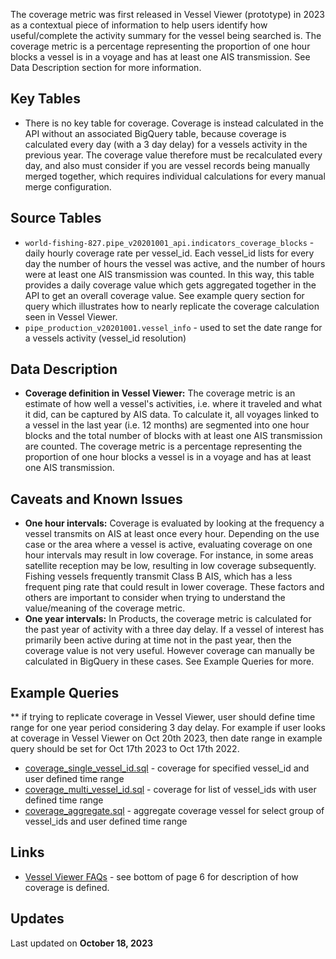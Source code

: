 The coverage metric was first released in Vessel Viewer (prototype) in 2023 as a contextual piece of information to help users identify how useful/complete the activity summary for the vessel being searched is. The coverage metric is a percentage representing the proportion of one hour blocks a vessel is in a voyage and has at least one AIS transmission. See Data Description section for more information. 


## Key Tables

+ There is no key table for coverage. Coverage is instead calculated in the API without an associated BigQuery table, because coverage is calculated every day (with a 3 day delay) for a vessels activity in the previous year. The coverage value therefore must be recalculated every day, and also must consider if you are vessel records being manually merged together, which requires individual calculations for every manual merge configuration. 

## Source Tables

+ `world-fishing-827.pipe_v20201001_api.indicators_coverage_blocks` - daily hourly coverage rate per vessel_id. Each vessel_id lists for every day the number of hours the vessel was active, and the number of hours were at least one AIS transmission was counted. In this way, this table provides a daily coverage value which gets aggregated together in the API to get an overall coverage value. See example query section for query which illustrates how to nearly replicate the coverage calculation seen in Vessel Viewer. 
+ `pipe_production_v20201001.vessel_info` - used to set the date range for a vessels activity (vessel_id resolution)

## Data Description

+ **Coverage definition in Vessel Viewer:** The coverage metric is an estimate of how well a vessel's activities, i.e. where it traveled and what it did, can be captured by AIS data. To calculate it, all voyages linked to a vessel in the last year (i.e. 12 months) are segmented into one hour blocks and the total number of blocks with at least one AIS transmission are counted. The coverage metric is a percentage representing the proportion of one hour blocks a vessel is in a voyage and has at least one AIS transmission.


## Caveats and Known Issues

+ **One hour intervals:** Coverage is evaluated by looking at the frequency a vessel transmits on AIS at least once every hour. Depending on the use case or the area where a vessel is active, evaluating coverage on one hour intervals may result in low coverage. For instance, in some areas satellite reception may be low, resulting in low coverage subsequently. Fishing vessels frequently transmit Class B AIS, which has a less frequent ping rate that could result in lower coverage. These factors and others are important to consider when trying to understand the value/meaning of the coverage metric. 
+ **One year intervals:** In Products, the coverage metric is calculated for the past year of activity with a three day delay. If a vessel of interest has primarily been active during at time not in the past year, then the coverage value is not very useful. However coverage can manually be calculated in BigQuery in these cases. See Example Queries for more.   

## Example Queries
** if trying to replicate coverage in Vessel Viewer, user should define time range for one year period considering 3 day delay. For example if user looks at coverage in Vessel Viewer on Oct 20th 2023, then date range in example query should be set for Oct 17th 2023 to Oct 17th 2022. 
+ [coverage_single_vessel_id.sql](https://github.com/GlobalFishingWatch/bigquery-documentation-wf827/blob/master/queries/coverage_single_vessel_id.sql) - coverage for specified vessel_id and user defined time range
+ [coverage_multi_vessel_id.sql](https://github.com/GlobalFishingWatch/bigquery-documentation-wf827/blob/master/queries/coverage_multi_vessel_id.sql) - coverage for list of vessel_ids with user defined time range
+ [coverage_aggregate.sql](https://github.com/GlobalFishingWatch/bigquery-documentation-wf827/blob/master/queries/coverage_aggregate.sql) - aggregate coverage vessel for select group of vessel_ids and user defined time range 

## Links

+ [Vessel Viewer FAQs](https://drive.google.com/file/d/1Z3WAgFrsibAUjtrapMnvs8m9ZrDXp-8T/view?pli=1) - see bottom of page 6 for description of how coverage is defined. 

## Updates
Last updated on **October 18, 2023**
